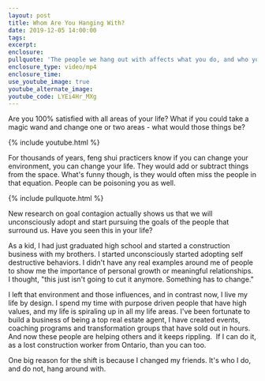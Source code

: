 ```yaml
---
layout: post
title: Whom Are You Hanging With?
date: 2019-12-05 14:00:00
tags:
excerpt:
enclosure:
pullquote: 'The people we hang out with affects what you do, and who you become.'
enclosure_type: video/mp4
enclosure_time:
use_youtube_image: true
youtube_alternate_image:
youtube_code: LYEi4Hr_MXg
---
```


Are you 100% satisfied with all areas of your life? What if you could take a magic wand and change one or two areas - what would those things be?

{% include youtube.html %}

For thousands of years, feng shui practicers know if you can change your environment, you can change your life. They would add or subtract things from the space. What's funny though, is they would often miss the people in that equation. People can be poisoning you as well.

{% include pullquote.html %}

New research on goal contagion actually shows us that we will unconsciously adopt and start pursuing the goals of the people that surround us. Have you seen this in your life?

As a kid, I had just graduated high school and started a construction business with my brothers. I started unconsciously started adopting self destructive behaviors. I didn't have any real examples around me of people to show me the importance of personal growth or meaningful relationships. I thought, "this just isn't going to cut it anymore. Something has to change."

I left that environment and those influences, and in contrast now, I live my life by design. I spend my time with purpose driven people that have high values, and my life is spiraling up in all my life areas. I've been fortunate to build a business of being a top real estate agent, I have created events, coaching programs and transformation groups that have sold out in hours. And now these people are helping others and it keeps rippling. &nbsp;If I can do it, as a lost construction worker from Ontario, than you can too.

One big reason for the shift is because I changed my friends. It's who I do, and do not, hang around with.